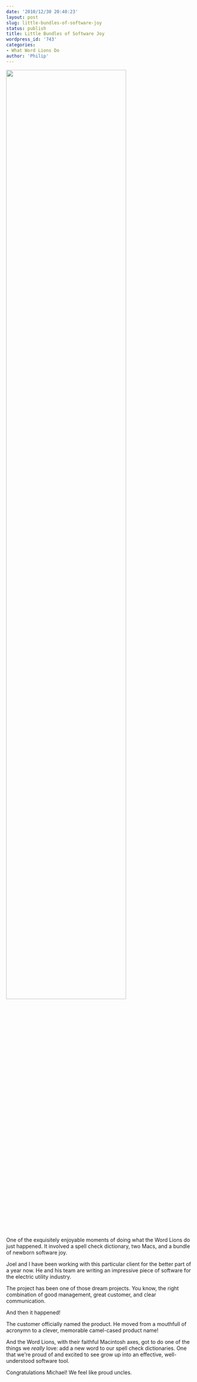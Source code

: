 ```yaml
---
date: '2010/12/30 20:40:23'
layout: post
slug: little-bundles-of-software-joy
status: publish
title: Little Bundles of Software Joy
wordpress_id: '743'
categories:
- What Word Lions Do
author: 'Philip'
---
```


<img src="http://www.5thavenuecinema.org/storage/littleotik.jpg?__SQUARESPACE_CACHEVERSION=1280715259217" width="80%" />

One of the exquisitely enjoyable moments of doing what the Word Lions do just happened. It involved a spell check dictionary, two Macs, and a bundle of newborn software joy.

Joel and I have been working with this particular client for the better part of a year now. He and his team are writing an impressive piece of software for the electric utility industry.

The project has been one of those dream projects. You know, the right combination of good management, great customer, and clear communication.

And then it happened!

The customer officially named the product. He moved from a mouthfull of acronymn to a clever, memorable camel-cased product name!

And the Word Lions, with their faithful Macintosh axes, got to do one of the things we _really_ love: add a new word to our spell check dictionaries. One that we're proud of and excited to see grow up into an effective, well-understood software tool.

Congratulations Michael! We feel like proud uncles.

